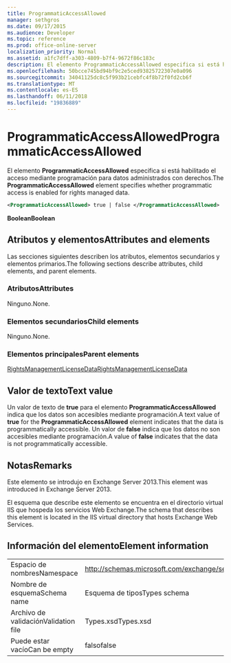 ```yaml
---
title: ProgrammaticAccessAllowed
manager: sethgros
ms.date: 09/17/2015
ms.audience: Developer
ms.topic: reference
ms.prod: office-online-server
localization_priority: Normal
ms.assetid: a1fc7dff-a303-4809-b7f4-9672f86c183c
description: El elemento ProgrammaticAccessAllowed especifica si está habilitado el acceso mediante programación para datos administrados con derechos.
ms.openlocfilehash: 50bcce745bd94bf9c2e5ced93825722307e0a096
ms.sourcegitcommit: 34041125dc8c5f993b21cebfc4f8b72f0fd2cb6f
ms.translationtype: MT
ms.contentlocale: es-ES
ms.lasthandoff: 06/11/2018
ms.locfileid: "19836889"
---
```

# <a name="programmaticaccessallowed"></a><span data-ttu-id="f1d22-103">ProgrammaticAccessAllowed</span><span class="sxs-lookup"><span data-stu-id="f1d22-103">ProgrammaticAccessAllowed</span></span>

<span data-ttu-id="f1d22-104">El elemento **ProgrammaticAccessAllowed** especifica si está habilitado el acceso mediante programación para datos administrados con derechos.</span><span class="sxs-lookup"><span data-stu-id="f1d22-104">The **ProgrammaticAccessAllowed** element specifies whether programmatic access is enabled for rights managed data.</span></span> 
  
```XML
<ProgrammaticAccessAllowed> true | false </ProgrammaticAccessAllowed>
```

 <span data-ttu-id="f1d22-105">**Boolean**</span><span class="sxs-lookup"><span data-stu-id="f1d22-105">**Boolean**</span></span>
## <a name="attributes-and-elements"></a><span data-ttu-id="f1d22-106">Atributos y elementos</span><span class="sxs-lookup"><span data-stu-id="f1d22-106">Attributes and elements</span></span>

<span data-ttu-id="f1d22-107">Las secciones siguientes describen los atributos, elementos secundarios y elementos primarios.</span><span class="sxs-lookup"><span data-stu-id="f1d22-107">The following sections describe attributes, child elements, and parent elements.</span></span>
  
### <a name="attributes"></a><span data-ttu-id="f1d22-108">Atributos</span><span class="sxs-lookup"><span data-stu-id="f1d22-108">Attributes</span></span>

<span data-ttu-id="f1d22-109">Ninguno.</span><span class="sxs-lookup"><span data-stu-id="f1d22-109">None.</span></span>
  
### <a name="child-elements"></a><span data-ttu-id="f1d22-110">Elementos secundarios</span><span class="sxs-lookup"><span data-stu-id="f1d22-110">Child elements</span></span>

<span data-ttu-id="f1d22-111">Ninguno.</span><span class="sxs-lookup"><span data-stu-id="f1d22-111">None.</span></span>
  
### <a name="parent-elements"></a><span data-ttu-id="f1d22-112">Elementos principales</span><span class="sxs-lookup"><span data-stu-id="f1d22-112">Parent elements</span></span>

[<span data-ttu-id="f1d22-113">RightsManagementLicenseData</span><span class="sxs-lookup"><span data-stu-id="f1d22-113">RightsManagementLicenseData</span></span>](rightsmanagementlicensedata.md)
  
## <a name="text-value"></a><span data-ttu-id="f1d22-114">Valor de texto</span><span class="sxs-lookup"><span data-stu-id="f1d22-114">Text value</span></span>

<span data-ttu-id="f1d22-115">Un valor de texto de **true** para el elemento **ProgrammaticAccessAllowed** indica que los datos son accesibles mediante programación.</span><span class="sxs-lookup"><span data-stu-id="f1d22-115">A text value of **true** for the **ProgrammaticAccessAllowed** element indicates that the data is programmatically accessible.</span></span> <span data-ttu-id="f1d22-116">Un valor de **false** indica que los datos no son accesibles mediante programación.</span><span class="sxs-lookup"><span data-stu-id="f1d22-116">A value of **false** indicates that the data is not programmatically accessible.</span></span> 
  
## <a name="remarks"></a><span data-ttu-id="f1d22-117">Notas</span><span class="sxs-lookup"><span data-stu-id="f1d22-117">Remarks</span></span>

<span data-ttu-id="f1d22-118">Este elemento se introdujo en Exchange Server 2013.</span><span class="sxs-lookup"><span data-stu-id="f1d22-118">This element was introduced in Exchange Server 2013.</span></span>
  
<span data-ttu-id="f1d22-119">El esquema que describe este elemento se encuentra en el directorio virtual IIS que hospeda los servicios Web Exchange.</span><span class="sxs-lookup"><span data-stu-id="f1d22-119">The schema that describes this element is located in the IIS virtual directory that hosts Exchange Web Services.</span></span>
  
## <a name="element-information"></a><span data-ttu-id="f1d22-120">Información del elemento</span><span class="sxs-lookup"><span data-stu-id="f1d22-120">Element information</span></span>

|||
|:-----|:-----|
|<span data-ttu-id="f1d22-121">Espacio de nombres</span><span class="sxs-lookup"><span data-stu-id="f1d22-121">Namespace</span></span>  <br/> |http://schemas.microsoft.com/exchange/services/2006/types  <br/> |
|<span data-ttu-id="f1d22-122">Nombre de esquema</span><span class="sxs-lookup"><span data-stu-id="f1d22-122">Schema name</span></span>  <br/> |<span data-ttu-id="f1d22-123">Esquema de tipos</span><span class="sxs-lookup"><span data-stu-id="f1d22-123">Types schema</span></span>  <br/> |
|<span data-ttu-id="f1d22-124">Archivo de validación</span><span class="sxs-lookup"><span data-stu-id="f1d22-124">Validation file</span></span>  <br/> |<span data-ttu-id="f1d22-125">Types.xsd</span><span class="sxs-lookup"><span data-stu-id="f1d22-125">Types.xsd</span></span>  <br/> |
|<span data-ttu-id="f1d22-126">Puede estar vacío</span><span class="sxs-lookup"><span data-stu-id="f1d22-126">Can be empty</span></span>  <br/> |<span data-ttu-id="f1d22-127">falso</span><span class="sxs-lookup"><span data-stu-id="f1d22-127">false</span></span>  <br/> |
   

